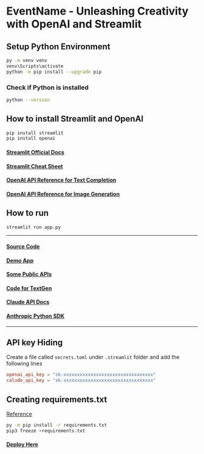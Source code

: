 # EventName - Unleashing Creativity with OpenAI and Streamlit

## Setup Python Environment

```bash
py -m venv venv
venv\Scripts\activate
python -m pip install --upgrade pip
```

### Check if Python is installed

```bash
python --version
```

## How to install Streamlit and OpenAI

```bash
pip install streamlit
pip install openai

```

#### [Streamlit Official Docs](https://docs.streamlit.io/library/api-reference/write-magic)

#### [Streamlit Cheat Sheet](https://cheatsheet.streamlit.app/)

#### [OpenAI API Reference for Text Completion](https://platform.openai.com/docs/api-reference/completions)

#### [OpenAI API Reference for Image Generation](https://platform.openai.com/docs/api-reference/completions)

## How to run

```bash
streamlit run app.py
```

---

#### [Source Code](https://github.com/myselfshravan/GDSE-Event-by-Team-1)

#### [Demo App](https://github.com/myselfshravan/GDSE-Event-by-Team-1)

#### [Some Public APIs](https://github.com/Postman-Student-Program/public-apis)

#### [Code for TextGen](https://github.com/githubhosting/Streamlit-Demo/blob/main/textgen.py)

#### [Claude API Docs](https://docs.anthropic.com/claude/reference/getting-started-with-the-api)

#### [Anthropic Python SDK](https://github.com/anthropics/anthropic-sdk-python)

---

## API key Hiding

Create a file called `secrets.toml` under `.streamlit` folder and add the following lines

```toml
openai_api_key = "sk-xxxxxxxxxxxxxxxxxxxxxxxxxxxxxxxxx"
calude_api_key = "sk-xxxxxxxxxxxxxxxxxxxxxxxxxxxxxxxxx"
```

## Creating requirements.txt

[Reference](https://pip.pypa.io/en/stable/user_guide/#requirements-files)

```bash
py -m pip install -r requirements.txt
pip3 freeze >requirements.txt
```

#### [Deploy Here](https://share.streamlit.io/)
